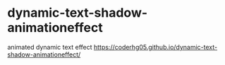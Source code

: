 # dynamic-text-shadow-animationeffect
animated dynamic text effect
https://coderhg05.github.io/dynamic-text-shadow-animationeffect/
